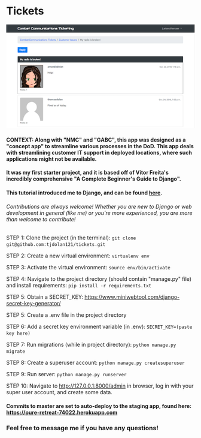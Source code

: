 # Tickets

![Tickets](static/img/SS_Tickets.png?raw=true "Tickets")

#### CONTEXT: Along with "NMC" and "GABC", this app was designed as a "concept app" to streamline various processes in the DoD. This app deals with streamlining customer IT support in deployed locations, where such applications might not be available.

#### It was my first starter project, and it is based off of Vitor Freita's incredibly comprehensive "A Complete Beginner's Guide to Django".

#### This tutorial introduced me to Django, and can be found [here](https://simpleisbetterthancomplex.com).

###### Contributions are always welcome!  Whether you are new to Django or web development in general (like me) or you're more experienced, you are more than welcome to contribute!

STEP 1: Clone the project (in the terminal): ```git clone git@github.com:tjdolan121/tickets.git```

STEP 2: Create a new virtual environment: ```virtualenv env```

STEP 3: Activate the virtual environment: ```source env/bin/activate```

STEP 4: Navigate to the project directory (should contain "manage.py" file) and install requirements: ```pip install -r requirements.txt```

STEP 5: Obtain a SECRET_KEY: https://www.miniwebtool.com/django-secret-key-generator/

STEP 5: Create a .env file in the project directory

STEP 6: Add a secret key environment variable (in .env): ```SECRET_KEY=(paste key here)```

STEP 7: Run migrations (while in project directory): ```python manage.py migrate```

STEP 8: Create a superuser account: ```python manage.py createsuperuser```

STEP 9: Run server: ```python manage.py runserver```

STEP 10: Navigate to http://127.0.0.1:8000/admin in browser, log in with your super user account, and create some data.

#### Commits to master are set to auto-deploy to the staging app, found here: https://pure-retreat-74022.herokuapp.com

### Feel free to message me if you have any questions!